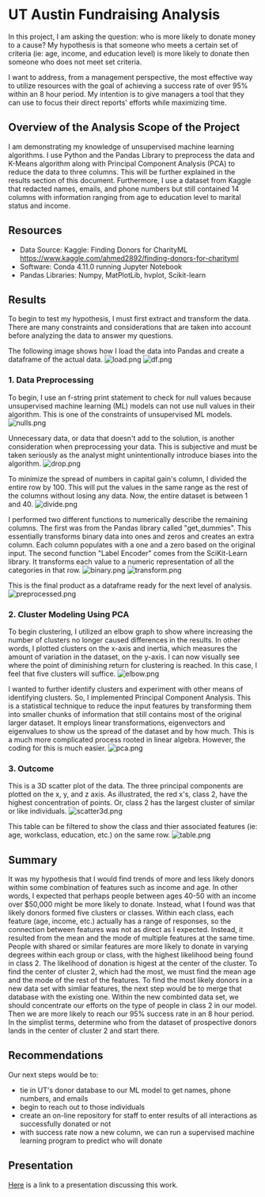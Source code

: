 # UT Austin Fundraising Analysis
In this project, I am asking the question: who is more likely to donate money to a cause? My hypothesis is that someone who meets a certain set of criteria (ie: age, income, and education level) is more likely to donate then someone who does not meet set criteria. 

I want to address, from a management perspective, the most effective way to utilize resources with the goal of achieving a success rate of over 95% within an 8 hour period. My intention is to give managers a tool that they can use to focus their direct reports' efforts while maximizing time. 

## Overview of the Analysis Scope of the Project
I am demonstrating my knowledge of unsupervised machine learning algorithms. I use Python and the Pandas Library to preprocess the data and K-Means algorithm along with Principal Component Analysis (PCA) to reduce the data to three columns. This will be further explained in the results section of this document. Furthermore, I use a dataset from Kaggle that redacted names, emails, and phone numbers but still contained 14 columns with information ranging from age to education level to marital status and income.

## Resources
- Data Source: Kaggle: Finding Donors for CharityML https://www.kaggle.com/ahmed2892/finding-donors-for-charityml
- Software: Conda 4.11.0 running Jupyter Notebook
- Pandas Libraries: Numpy, MatPlotLib, hvplot, Scikit-learn

## Results
To begin to test my hypothesis, I must first extract and transform the data. There are many constraints and considerations that are taken into account before analyzing the data to answer my questions. 

The following image shows how I load the data into Pandas and create a dataframe of the actual data.
![load.png](Resources/load.png)
![df.png](Resources/df.png)

### 1. Data Preprocessing

To begin, I use an f-string print statement to check for null values because unsupervised machine learning (ML) models can not use null values in their algorithm. This is one of the constraints of unsupervised ML models. 
![nulls.png](Resources/nulls.png)

Unnecessary data, or data that doesn't add to the solution, is another consideration when preprocessing your data. This is subjective and must be taken seriously as the analyst might unintentionally introduce biases into the algorithm. 
![drop.png](Resources/drop.png)

To minimize the spread of numbers in capital gain's column, I divided the entire row by 100. This will put the values in the same range as the rest of the columns without losing any data. Now, the entire dataset is between 1 and 40. 
![divide.png](Resources/divide.png)

I performed two different functions to numerically describe the remaining columns. The first was from the Pandas library called "get_dummies". This essentially transforms binary data into ones and zeros and creates an extra column. Each column populates with a one and a zero based on the original input. The second function "Label Encoder" comes from the SciKit-Learn library. It transforms each value to a numeric representation of all the categories in that row. 
![binary.png](Resources/binary.png)
![transform.png](Resources/transform.png)

This is the final product as a dataframe ready for the next level of analysis. 
![preprocessed.png](Resources/preprocessed.png)

### 2. Cluster Modeling Using PCA

To begin clustering, I utilized an elbow graph to show where increasing the number of clusters no longer caused differences in the results. In other words, I plotted clusters on the x-axis and inertia, which measures the amount of variation in the dataset, on the y-axis. I can now visually see where the point of diminishing return for clustering is reached. In this case, I feel that five clusters will suffice. 
![elbow.png](Resources/elbow.png)

I wanted to further identify clusters and experiment with other means of identifying clusters. So, I implemented Principal Component Analysis. This is a statistical technique to reduce the input features by transforming them into smaller chunks of information that still contains most of the original larger dataset. It employs linear transformations, eigenvectors and eigenvalues to show us the spread of the dataset and by how much. This is a much more complicated process rooted in linear algebra. However, the coding for this is much easier. 
![pca.png](Resources/pca.png)

### 3. Outcome

This is a 3D scatter plot of the data. The three principal components are plotted on the x, y, and z axis. As illustrated, the red x's, class 2, have the highest concentration of points. Or, class 2 has the largest cluster of similar or like individuals. 
![scatter3d.png](Resources/scatter3d.png)

This table can be filtered to show the class and thier associated features (ie: age, workclass, education, etc.) on the same row. 
![table.png](Resources/table.png)

## Summary
It was my hypothesis that I would find trends of more and less likely donors within some combination of features such as income and age. In other words, I expected that perhaps people between ages 40-50 with an income over $50,000 might be more likely to donate. Instead, what I found was that likely donors formed five clusters or classes. Within each class, each feature (age, income, etc.) actually has a range of responses, so the connection between features was not as direct as I expected. Instead, it resulted from the mean and the mode of multiple features at the same time. People with shared or similar features are more likely to donate in varying degrees within each group or class, with the highest likelihood being found in class 2. The likelihood of donation is higest at the center of the cluster. To find the center of cluster 2, which had the most, we must find the mean age and the mode of the rest of the features. To find the most likely donors in a new data set with simliar features, the next step would be to merge that database with the existing one. Within the new combinted data set, we should concentrate our efforts on the type of people in class 2 in our model. Then we are more likely to reach our 95% success rate in an 8 hour period. In the simplist terms, determine who from the dataset of prospective donors lands in the center of cluster 2 and start there. 

## Recommendations
Our next steps would be to:
- tie in UT's donor database to our ML model to get names, phone numbers, and emails
- begin to reach out to those individuals 
- create an on-line repository for staff to enter results of all interactions as successfully donated or not
- with success rate now a new column, we can run a supervised machine learning program to predict who will donate

## Presentation
[Here](website) is a link to a presentation discussing this work. 